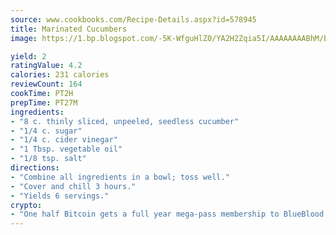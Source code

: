 ```yaml
---
source: www.cookbooks.com/Recipe-Details.aspx?id=578945
title: Marinated Cucumbers
image: https://1.bp.blogspot.com/-5K-WfguHlZ0/YA2H2Zqia5I/AAAAAAAABhM/Bdgu68p4aG0Q6jWdy3eGaUXSKw5p3sdxwCLcBGAsYHQ/s324/7.png

yield: 2
ratingValue: 4.2
calories: 231 calories
reviewCount: 164
cookTime: PT2H
prepTime: PT27M
ingredients:
- "8 c. thinly sliced, unpeeled, seedless cucumber"
- "1/4 c. sugar"
- "1/4 c. cider vinegar"
- "1 Tbsp. vegetable oil"
- "1/8 tsp. salt"
directions:
- "Combine all ingredients in a bowl; toss well."
- "Cover and chill 3 hours."
- "Yields 6 servings."
crypto:
- "One half Bitcoin gets a full year mega-pass membership to BlueBlood."
---
```


